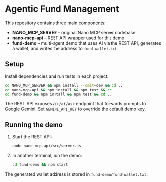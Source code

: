 # Agentic Fund Management

This repository contains three main components:

- **NANO_MCP_SERVER** – original Nano MCP server codebase
- **nano-mcp-api** – REST API wrapper used for this demo
- **fund-demo** – multi-agent demo that uses AI via the REST API, generates a wallet, and writes the address to `fund-wallet.txt`

## Setup

Install dependencies and run tests in each project:

```bash
cd NANO_MCP_SERVER && npm install --omit=dev && cd ..
cd nano-mcp-api && npm install && npm test && cd ..
cd fund-demo && npm install && npm test && cd ..
```

The REST API exposes an `/ai/ask` endpoint that forwards prompts to Google Gemini. Set `GEMINI_API_KEY` to override the default demo key.

## Running the demo

1. Start the REST API:
   ```bash
   node nano-mcp-api/src/server.js
   ```
2. In another terminal, run the demo:
   ```bash
   cd fund-demo && npm start
   ```

The generated wallet address is stored in `fund-demo/fund-wallet.txt`.
